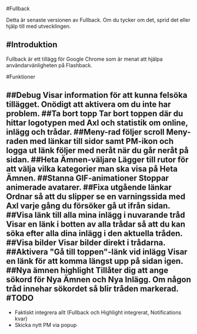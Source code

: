 #Fullback

Detta är senaste versionen av Fullback. Om du tycker om det, sprid det eller hjälp till med utvecklingen.


#Introduktion
---------
Fullback är ett tillägg för Google Chrome som är menat att hjälpa användarvänligheten på Flashback. 

#Funktioner

##Debug
Visar information för att kunna felsöka tillägget. Onödigt att aktivera om du inte har problem.
##Ta bort topp
Tar bort toppen där du hittar logotypen med Axl och statistik om online, inlägg och trådar.
##Meny-rad följer scroll
Meny-raden med länkar till sidor samt PM-ikon och logga ut länk följer med neråt när du går neråt på sidan.
##Heta Ämnen-väljare
Lägger till rutor för att välja vilka kategorier man ska visa på Heta Ämnen.
##Stanna GIF-animationer
Stoppar animerade avatarer.
##Fixa utgående länkar
Ordnar så att du slipper se en varningssida med Axl varje gång du försöker gå ut ifrån sidan.
##Visa länk till alla mina inlägg i nuvarande tråd
Visar en länk i botten av alla trådar så att du kan söka efter alla dina inlägg i den aktuella tråden.
##Visa bilder
Visar bilder direkt i trådarna.
##Aktivera "Gå till toppen"-länk vid inlägg
Visar en länk för att komma längst upp på sidan igen.
##Nya ämnen highlight
Tillåter dig att ange sökord för Nya Ämnen och Nya Inlägg. Om någon tråd innehar sökordet så blir tråden markerad.
#TODO
---------
* Faktiskt integrera allt (Fullback och Highlight integrerat, Notifications kvar)
* Skicka nytt PM via popup